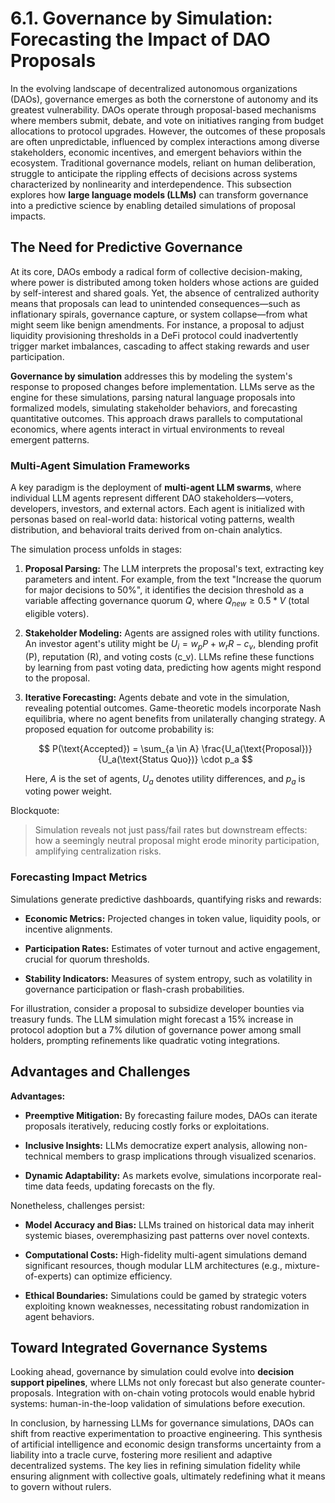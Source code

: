 # 6.1. Governance by Simulation: Forecasting the Impact of DAO Proposals

In the evolving landscape of decentralized autonomous organizations (DAOs), governance emerges as both the cornerstone of autonomy and its greatest vulnerability. DAOs operate through proposal-based mechanisms where members submit, debate, and vote on initiatives ranging from budget allocations to protocol upgrades. However, the outcomes of these proposals are often unpredictable, influenced by complex interactions among diverse stakeholders, economic incentives, and emergent behaviors within the ecosystem. Traditional governance models, reliant on human deliberation, struggle to anticipate the rippling effects of decisions across systems characterized by nonlinearity and interdependence. This subsection explores how **large language models (LLMs)** can transform governance into a predictive science by enabling detailed simulations of proposal impacts.

## The Need for Predictive Governance

At its core, DAOs embody a radical form of collective decision-making, where power is distributed among token holders whose actions are guided by self-interest and shared goals. Yet, the absence of centralized authority means that proposals can lead to unintended consequences—such as inflationary spirals, governance capture, or system collapse—from what might seem like benign amendments. For instance, a proposal to adjust liquidity provisioning thresholds in a DeFi protocol could inadvertently trigger market imbalances, cascading to affect staking rewards and user participation.

**Governance by simulation** addresses this by modeling the system's response to proposed changes before implementation. LLMs serve as the engine for these simulations, parsing natural language proposals into formalized models, simulating stakeholder behaviors, and forecasting quantitative outcomes. This approach draws parallels to computational economics, where agents interact in virtual environments to reveal emergent patterns.

### Multi-Agent Simulation Frameworks

A key paradigm is the deployment of **multi-agent LLM swarms**, where individual LLM agents represent different DAO stakeholders—voters, developers, investors, and external actors. Each agent is initialized with personas based on real-world data: historical voting patterns, wealth distribution, and behavioral traits derived from on-chain analytics.

The simulation process unfolds in stages:

1. **Proposal Parsing:** The LLM interprets the proposal's text, extracting key parameters and intent. For example, from the text "Increase the quorum for major decisions to 50%", it identifies the decision threshold as a variable affecting governance quorum $Q$, where $Q_{new} \geq 0.5 * V$ (total eligible voters).

2. **Stakeholder Modeling:** Agents are assigned roles with utility functions. An investor agent's utility might be $U_i = w_p P + w_r R - c_v$, blending profit (P), reputation (R), and voting costs (c_v). LLMs refine these functions by learning from past voting data, predicting how agents might respond to the proposal.

3. **Iterative Forecasting:** Agents debate and vote in the simulation, revealing potential outcomes. Game-theoretic models incorporate Nash equilibria, where no agent benefits from unilaterally changing strategy. A proposed equation for outcome probability is:

   $$
   P(\text{Accepted}) = \sum_{a \in A} \frac{U_a(\text{Proposal})}{U_a(\text{Status Quo})} \cdot p_a
   $$

   Here, $A$ is the set of agents, $U_a$ denotes utility differences, and $p_a$ is voting power weight.

Blockquote:

> Simulation reveals not just pass/fail rates but downstream effects: how a seemingly neutral proposal might erode minority participation, amplifying centralization risks.

### Forecasting Impact Metrics

Simulations generate predictive dashboards, quantifying risks and rewards:

* **Economic Metrics:** Projected changes in token value, liquidity pools, or incentive alignments.

* **Participation Rates:** Estimates of voter turnout and active engagement, crucial for quorum thresholds.

* **Stability Indicators:** Measures of system entropy, such as volatility in governance participation or flash-crash probabilities.

For illustration, consider a proposal to subsidize developer bounties via treasury funds. The LLM simulation might forecast a 15% increase in protocol adoption but a 7% dilution of governance power among small holders, prompting refinements like quadratic voting integrations.

## Advantages and Challenges

**Advantages:**

* **Preemptive Mitigation:** By forecasting failure modes, DAOs can iterate proposals iteratively, reducing costly forks or exploitations.

* **Inclusive Insights:** LLMs democratize expert analysis, allowing non-technical members to grasp implications through visualized scenarios.

* **Dynamic Adaptability:** As markets evolve, simulations incorporate real-time data feeds, updating forecasts on the fly.

Nonetheless, challenges persist:

- **Model Accuracy and Bias:** LLMs trained on historical data may inherit systemic biases, overemphasizing past patterns over novel contexts.

- **Computational Costs:** High-fidelity multi-agent simulations demand significant resources, though modular LLM architectures (e.g., mixture-of-experts) can optimize efficiency.

- **Ethical Boundaries:** Simulations could be gamed by strategic voters exploiting known weaknesses, necessitating robust randomization in agent behaviors.

## Toward Integrated Governance Systems

Looking ahead, governance by simulation could evolve into **decision support pipelines**, where LLMs not only forecast but also generate counter-proposals. Integration with on-chain voting protocols would enable hybrid systems: human-in-the-loop validation of simulations before execution.

In conclusion, by harnessing LLMs for governance simulations, DAOs can shift from reactive experimentation to proactive engineering. This synthesis of artificial intelligence and economic design transforms uncertainty from a liability into a tracle curve, fostering more resilient and adaptive decentralized systems. The key lies in refining simulation fidelity while ensuring alignment with collective goals, ultimately redefining what it means to govern without rulers.